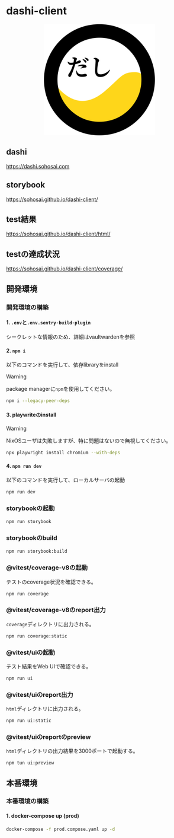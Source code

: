 # dashi-client

<div align="center">
  <img src="https://github.com/sohosai/dashi-client/blob/main/assets/dashi.svg" width="300px" height="300px" />
</div>

## dashi

https://dashi.sohosai.com

## storybook

https://sohosai.github.io/dashi-client/

## test結果

https://sohosai.github.io/dashi-client/html/

## testの達成状況

https://sohosai.github.io/dashi-client/coverage/

## 開発環境

### 開発環境の構築

#### 1. `.env`と`.env.sentry-build-plugin`

シークレットな情報のため、詳細はvaultwardenを参照

#### 2. `npm i`

以下のコマンドを実行して、依存libraryをinstall

> [!WARNING]
> package managerに`npm`を使用してください。

```sh
npm i --legacy-peer-deps
```

#### 3. playwriteのinstall

> [!WARNING]
> NixOSユーザは失敗しますが、特に問題はないので無視してください。

```sh
npx playwright install chromium --with-deps
```

#### 4. `npm run dev`

以下のコマンドを実行して、ローカルサーバの起動

```sh
npm run dev
```

### storybookの起動

```sh
npm run storybook
```

### storybookのbuild

```sh
npm run storybook:build
```

### @vitest/coverage-v8の起動

テストのcoverage状況を確認できる。

```sh
npm run coverage
```

### @vitest/coverage-v8のreport出力

`coverage`ディレクトリに出力される。

```sh
npm run coverage:static
```

### @vitest/uiの起動

テスト結果をWeb UIで確認できる。

```sh
npm run ui
```

### @vitest/uiのreport出力

`html`ディレクトリに出力される。

```sh
npm run ui:static
```

### @vitest/uiのreportのpreview

`html`ディレクトリの出力結果を3000ポートで起動する。

```sh
npm tun ui:preview
```

## 本番環境

### 本番環境の構築

#### 1. docker-compose up (prod)

```sh
docker-compose -f prod.compose.yaml up -d
```
